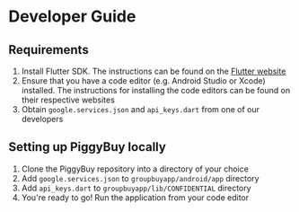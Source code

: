 # Developer Guide

## Requirements
1. Install Flutter SDK. The instructions can be found on the [Flutter website](https://flutter.dev/docs/get-started/install)
1. Ensure that you have a code editor (e.g. Android Studio or Xcode) installed. The instructions for installing the code editors can be found on their respective websites
1. Obtain `google.services.json` and `api_keys.dart` from one of our developers

## Setting up PiggyBuy locally
1. Clone the PiggyBuy repository into a directory of your choice
1. Add `google.services.json` to `groupbuyapp/android/app` directory
1. Add `api_keys.dart` to `groupbuyapp/lib/CONFIDENTIAL` directory
1. You're ready to go! Run the application from your code editor
